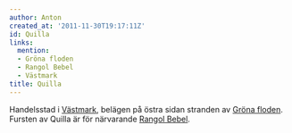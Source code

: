 ```yaml
---
author: Anton
created_at: '2011-11-30T19:17:11Z'
id: Quilla
links:
  mention:
  - Gröna floden
  - Rangol Bebel
  - Västmark
title: Quilla
---
```


Handelsstad i [Västmark], belägen på östra sidan stranden av [Gröna floden]. Fursten av Quilla är
för närvarande [Rangol Bebel].

  [Västmark]: Västmark
  [Gröna floden]: Gröna_floden
  [Rangol Bebel]: Rangol_Bebel
